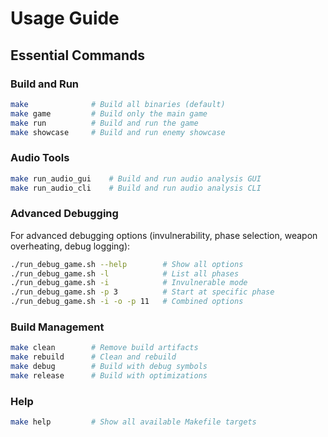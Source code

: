 # Usage Guide

## Essential Commands

### Build and Run

```bash
make              # Build all binaries (default)
make game         # Build only the main game
make run          # Build and run the game
make showcase     # Build and run enemy showcase
```

### Audio Tools

```bash
make run_audio_gui    # Build and run audio analysis GUI
make run_audio_cli    # Build and run audio analysis CLI
```

### Advanced Debugging

For advanced debugging options (invulnerability, phase selection, weapon overheating, debug logging):

```bash
./run_debug_game.sh --help        # Show all options
./run_debug_game.sh -l            # List all phases
./run_debug_game.sh -i            # Invulnerable mode
./run_debug_game.sh -p 3          # Start at specific phase
./run_debug_game.sh -i -o -p 11   # Combined options
```

### Build Management

```bash
make clean        # Remove build artifacts
make rebuild      # Clean and rebuild
make debug        # Build with debug symbols
make release      # Build with optimizations
```

### Help

```bash
make help         # Show all available Makefile targets
```

